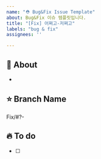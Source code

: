 ```yaml
---
name: "⛑ Bug&Fix Issue Template"
about: Bug&Fix 이슈 템플릿입니다.
title: "[Fix] 어쩌고-저쩌고"
labels: "bug & fix"
assignees: ''

---
```


## 🐰 About
<!-- 해당 이슈에서 할 작업에 대해 설명해 주세요. -->
* 

## ⭐️ Branch Name
<!-- 해당 이슈와 관련된 작업을 진행할 브랜치명을 작성해 주세요. -->
Fix/#?-

## 🔥 To do
<!-- 해야 할 일을 적어 주세요. -->
- [ ] 

<!-- QA 작업이면 QA Label도 추가하기! -->
